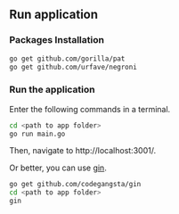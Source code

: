 ## Run application

### Packages Installation

```bash
go get github.com/gorilla/pat
go get github.com/urfave/negroni
```

### Run the application

Enter the following commands in a terminal.

```bash
cd <path to app folder>
go run main.go
```

Then, navigate to http://localhost:3001/.

Or better, you can use [gin](https://github.com/codegangsta/gin).

```bash
go get github.com/codegangsta/gin
cd <path to app folder>
gin
```
